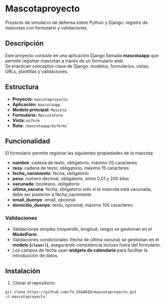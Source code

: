 # Mascotaproyecto

Proyecto de simulacro de defensa sobre Python y Django: registro de mascotas con formulario y validaciones.

## Descripción

Este proyecto consiste en una aplicación Django llamada **mascotaapp** que permite registrar mascotas a través de un formulario web.  
Se practican conceptos clave de Django: modelos, formularios, vistas, URLs, plantillas y validaciones.

## Estructura

- **Proyecto:** `mascotaproyecto`  
- **Aplicación:** `mascotaapp`  
- **Modelo principal:** `Mascota`  
- **Formulario:** `MascotaForm`  
- **Vista:** `miform`  
- **Ruta:** `/mascotaapp/miform/`  

## Funcionalidad

El formulario permite registrar las siguientes propiedades de la mascota:

- **nombre**: cadena de texto, obligatorio, máximo 20 caracteres  
- **raza**: cadena de texto, obligatorio, máximo 15 caracteres  
- **fecha_nacimiento**: fecha, obligatorio  
- **peso**: número decimal, obligatorio, entre 0,01 y 200 kilos  
- **vacunado**: booleano, obligatorio  
- **ultima_vacuna**: fecha, obligatorio solo si la mascota está vacunada, debe ser posterior a fecha_nacimiento  
- **email_duenyo**: email, opcional  
- **domicilio_duenyo**: texto, opcional, máximo 100 caracteres  

### Validaciones

- Validaciones simples (requerido, longitud, rango) se gestionan en el **ModelForm**.  
- Validaciones condicionales (fecha de última vacuna) se gestionan en el **modelo (`clean()`)**, asegurando consistencia incluso fuera del formulario.  
- Los campos de fecha usan **widgets de calendario** para facilitar la introducción de datos.

## Instalación

1. Clonar el repositorio:

```bash
git clone https://github.com/TU_USUARIO/mascotaproyecto.git
cd mascotaproyecto

